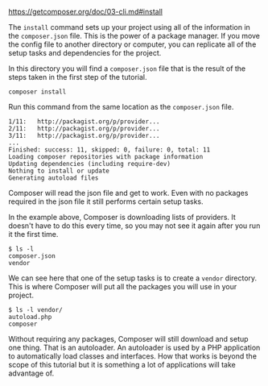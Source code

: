 https://getcomposer.org/doc/03-cli.md#install

The `install` command sets up your project using all of the information 
in the `composer.json` file. This is the power of a package manager. If you 
move the config file to another directory or computer, you can replicate 
all of the setup tasks and dependencies for the project.

In this directory you will find a `composer.json` file that is the result 
of the steps taken in the first step of the tutorial.

```$xslt
composer install
```

Run this command from the same location as the `composer.json` file.

```$xslt
1/11:	http://packagist.org/p/provider...
2/11:	http://packagist.org/p/provider...
3/11:	http://packagist.org/p/provider...
...
Finished: success: 11, skipped: 0, failure: 0, total: 11
Loading composer repositories with package information
Updating dependencies (including require-dev)
Nothing to install or update
Generating autoload files
```

Composer will read the json file and get to work. Even with no packages 
required in the json file it still performs certain setup tasks.

In the example above, Composer is downloading lists of providers. It doesn't 
have to do this every time, so you may not see it again after you run 
it the first time.

```$xslt
$ ls -l
composer.json
vendor
```

We can see here that one of the setup tasks is to create a `vendor` directory.
This is where Composer will put all the packages you will use in your project.

```$xslt
$ ls -l vendor/
autoload.php
composer
```

Without requiring any packages, Composer will still download and setup one thing. 
That is an autoloader. An autoloader is used by a PHP application to automatically 
load classes and interfaces. How that works is beyond the scope of this tutorial 
but it is something a lot of applications will take advantage of.
